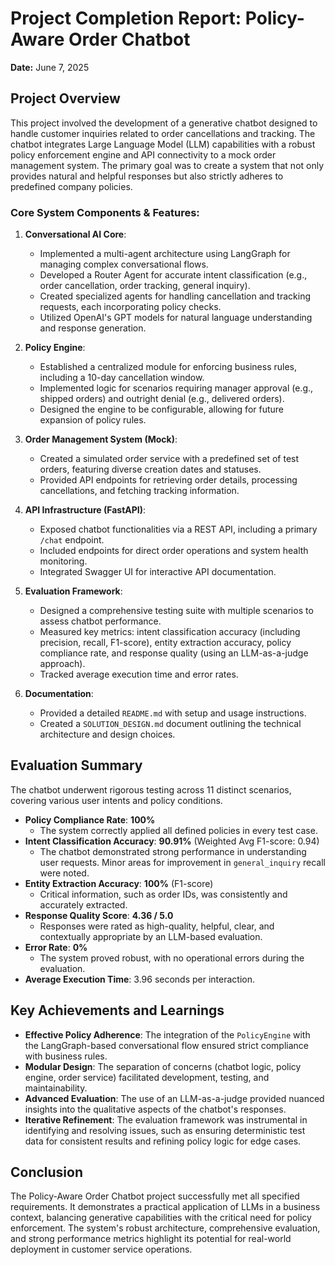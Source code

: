 # Project Completion Report: Policy-Aware Order Chatbot

**Date:** June 7, 2025

## Project Overview

This project involved the development of a generative chatbot designed to handle customer inquiries related to order cancellations and tracking. The chatbot integrates Large Language Model (LLM) capabilities with a robust policy enforcement engine and API connectivity to a mock order management system. The primary goal was to create a system that not only provides natural and helpful responses but also strictly adheres to predefined company policies.

### Core System Components & Features:

1.  **Conversational AI Core**:
    *   Implemented a multi-agent architecture using LangGraph for managing complex conversational flows.
    *   Developed a Router Agent for accurate intent classification (e.g., order cancellation, order tracking, general inquiry).
    *   Created specialized agents for handling cancellation and tracking requests, each incorporating policy checks.
    *   Utilized OpenAI's GPT models for natural language understanding and response generation.

2.  **Policy Engine**:
    *   Established a centralized module for enforcing business rules, including a 10-day cancellation window.
    *   Implemented logic for scenarios requiring manager approval (e.g., shipped orders) and outright denial (e.g., delivered orders).
    *   Designed the engine to be configurable, allowing for future expansion of policy rules.

3.  **Order Management System (Mock)**:
    *   Created a simulated order service with a predefined set of test orders, featuring diverse creation dates and statuses.
    *   Provided API endpoints for retrieving order details, processing cancellations, and fetching tracking information.

4.  **API Infrastructure (FastAPI)**:
    *   Exposed chatbot functionalities via a REST API, including a primary `/chat` endpoint.
    *   Included endpoints for direct order operations and system health monitoring.
    *   Integrated Swagger UI for interactive API documentation.

5.  **Evaluation Framework**:
    *   Designed a comprehensive testing suite with multiple scenarios to assess chatbot performance.
    *   Measured key metrics: intent classification accuracy (including precision, recall, F1-score), entity extraction accuracy, policy compliance rate, and response quality (using an LLM-as-a-judge approach).
    *   Tracked average execution time and error rates.

6.  **Documentation**:
    *   Provided a detailed `README.md` with setup and usage instructions.
    *   Created a `SOLUTION_DESIGN.md` document outlining the technical architecture and design choices.

## Evaluation Summary

The chatbot underwent rigorous testing across 11 distinct scenarios, covering various user intents and policy conditions.

*   **Policy Compliance Rate**: **100%**
    *   The system correctly applied all defined policies in every test case.
*   **Intent Classification Accuracy**: **90.91%** (Weighted Avg F1-score: 0.94)
    *   The chatbot demonstrated strong performance in understanding user requests. Minor areas for improvement in `general_inquiry` recall were noted.
*   **Entity Extraction Accuracy**: **100%** (F1-score)
    *   Critical information, such as order IDs, was consistently and accurately extracted.
*   **Response Quality Score**: **4.36 / 5.0**
    *   Responses were rated as high-quality, helpful, clear, and contextually appropriate by an LLM-based evaluation.
*   **Error Rate**: **0%**
    *   The system proved robust, with no operational errors during the evaluation.
*   **Average Execution Time**: 3.96 seconds per interaction.

## Key Achievements and Learnings

*   **Effective Policy Adherence**: The integration of the `PolicyEngine` with the LangGraph-based conversational flow ensured strict compliance with business rules.
*   **Modular Design**: The separation of concerns (chatbot logic, policy engine, order service) facilitated development, testing, and maintainability.
*   **Advanced Evaluation**: The use of an LLM-as-a-judge provided nuanced insights into the qualitative aspects of the chatbot's responses.
*   **Iterative Refinement**: The evaluation framework was instrumental in identifying and resolving issues, such as ensuring deterministic test data for consistent results and refining policy logic for edge cases.

## Conclusion

The Policy-Aware Order Chatbot project successfully met all specified requirements. It demonstrates a practical application of LLMs in a business context, balancing generative capabilities with the critical need for policy enforcement. The system's robust architecture, comprehensive evaluation, and strong performance metrics highlight its potential for real-world deployment in customer service operations.
